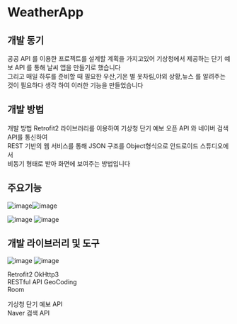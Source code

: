 # WeatherApp

## 개발 동기
공공 API 를 이용한 프로젝트를 설계할 계획을 가지고있어 기상청에서 제공하는 단기 예보 API 를 통해 날씨 앱을 만들기로 했습니다   
그리고 매일 하루를 준비할 때 필요한 우산,기온 별 옷차림,야외 상황,뉴스 를 알려주는 것이 필요하다 생각 하여 이러한 기능을 만들었습니다   


## 개발 방법
개발 방법
Retrofit2 라이브러리를 이용하여 기상청 단기 예보 오픈 API 와 네이버 검색 API를 통신하여     
REST 기반의 웹 서비스를 통해 JSON 구조를 Object형식으로 안드로이드 스튜디오에서    
비동기 형태로  받아 화면에 보여주는 방법입니다   




## 주요기능 

![image](https://user-images.githubusercontent.com/97229292/210165423-a7ac41d5-d189-493e-920c-da814442f3ce.png)![image](https://user-images.githubusercontent.com/97229292/210165427-fd3b1136-6e67-407a-984a-b6212dcb92db.png)

![image](https://user-images.githubusercontent.com/97229292/210165430-1685c756-bdcc-4211-b77c-2cf38fe5c59d.png)
![image](https://user-images.githubusercontent.com/97229292/210165433-536522a7-922f-4479-b882-8f98666ebecc.png)

## 개발 라이브러리 및 도구 

![image](https://user-images.githubusercontent.com/97229292/207284626-64c759b7-0898-4662-aec7-b6054c0a6cf6.png)
![image](https://user-images.githubusercontent.com/97229292/207284647-2fa23386-2909-46b7-a1aa-6eeec34d884d.png)

Retrofit2          OkHttp3   
RESTful API      GeoCoding   
Room     
   
기상청 단기 예보 API   
Naver 검색 API   
